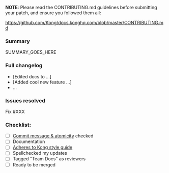 <!-- 
Thank your for making Kong better! #kongstrong

After creating a pull request, we will automatically generate a preview version of the docs site with your changes. You should see a comment with a link on your PR several minutes after it is created. Please review the generated preview for broken links, formatting issues, etc. if you have not already done so using a local preview.

note: Check existing issues and pull-requests before submitting new ones, as a courtesy to the maintainers and making sure work isn't duplicated.
-->

**NOTE**: Please read the CONTRIBUTING.md guidelines before submitting your patch,
and ensure you followed them all:

https://github.com/Kong/docs.konghq.com/blob/master/CONTRIBUTING.md

### Summary

SUMMARY_GOES_HERE

### Full changelog

* [Edited docs to ...]
* [Added cool new feature ...]
* ...

### Issues resolved

Fix #XXX

<!-- Have you done all of these things?  -->
### Checklist:
<!-- add "N/A" to the end of each line that's irrelevant to your changes -->
<!-- to check an item, place an "x" in the box like so: "- [x] Documentation" -->
- [ ] [Commit message & atomicity](https://github.com/Kong/docs.konghq.com/blob/master/CONTRIBUTING.md#commit-atomicity) checked
- [ ] Documentation <!-- Adding a new feature? Do you need to document it the README.md or otherwise? -->
- [ ] [Adheres to Kong style guide](https://github.com/Kong/docs.konghq.com/blob/master/STYLEGUIDE.md)
- [ ] Spellchecked my updates
- [ ] Tagged "Team Docs" as reviewers
- [ ] Ready to be merged <!-- In your opinion, is this ready to be merged as soon as it's reviewed? -->

<!-- feel free to add additional comments -->
